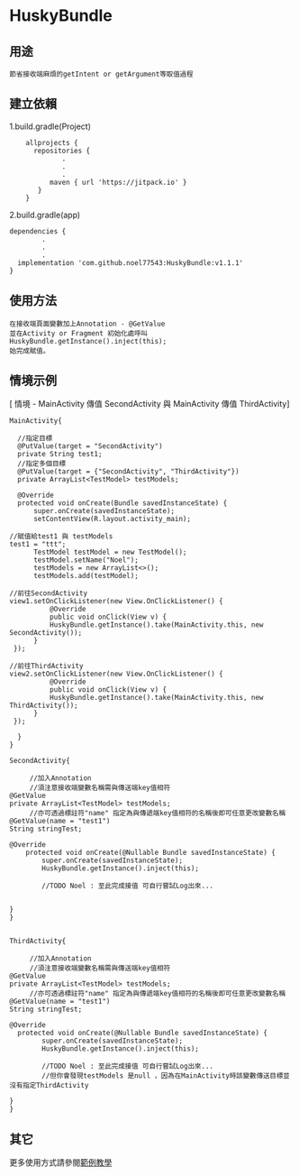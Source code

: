 # HuskyBundle


## 用途

	節省接收端麻煩的getIntent or getArgument等取值過程


## 建立依賴


1.build.gradle(Project)

		allprojects {
  		  repositories {
	       		 .
	      		 .
	      		 .
	      	  maven { url 'https://jitpack.io' }
 		   }
		}



2.build.gradle(app)

	dependencies {
  		  	.
  		  	.
   			.
  	  implementation 'com.github.noel77543:HuskyBundle:v1.1.1'
	}




## 使用方法

	在接收端頁面變數加上Annotation - @GetValue
	並在Activity or Fragment 初始化處呼叫 
	HuskyBundle.getInstance().inject(this);
	始完成賦值。




## 情境示例



[ 情境 - MainActivity 傳值 SecondActivity  與 MainActivity 傳值 ThirdActivity]

    MainActivity{

      //指定目標
      @PutValue(target = "SecondActivity")
      private String test1;
      //指定多個目標
      @PutValue(target = {"SecondActivity", "ThirdActivity"})
      private ArrayList<TestModel> testModels;

      @Override
      protected void onCreate(Bundle savedInstanceState) {
          super.onCreate(savedInstanceState);
          setContentView(R.layout.activity_main);

	//賦值給test1 與 testModels
	test1 = "ttt";
          TestModel testModel = new TestModel();
          testModel.setName("Noel");
          testModels = new ArrayList<>();
          testModels.add(testModel);	
	
	//前往SecondActivity
	view1.setOnClickListener(new View.OnClickListener() {
              @Override
              public void onClick(View v) {
	          HuskyBundle.getInstance().take(MainActivity.this, new SecondActivity());
	      }
	 });
	 
	//前往ThirdActivity    
	view2.setOnClickListener(new View.OnClickListener() {
              @Override
              public void onClick(View v) {
	          HuskyBundle.getInstance().take(MainActivity.this, new ThirdActivity());
	      }
	 });   
	    
      }
    }

    SecondActivity{
	
         //加入Annotation
         //須注意接收端變數名稱需與傳送端key值相符  
	@GetValue
	private ArrayList<TestModel> testModels;
         //亦可透過標註符"name" 指定為與傳遞端key值相符的名稱後即可任意更改變數名稱
	@GetValue(name = "test1")
	String stringTest;
	
	@Override
	    protected void onCreate(@Nullable Bundle savedInstanceState) {
	        super.onCreate(savedInstanceState);
	        HuskyBundle.getInstance().inject(this);
	      
	        //TODO Noel : 至此完成接值 可自行嘗試Log出來...

	
	}
    }


    ThirdActivity{

         //加入Annotation
         //須注意接收端變數名稱需與傳送端key值相符  
	@GetValue
	private ArrayList<TestModel> testModels;
         //亦可透過標註符"name" 指定為與傳遞端key值相符的名稱後即可任意更改變數名稱
	@GetValue(name = "test1")
	String stringTest;
	
	@Override
	  protected void onCreate(@Nullable Bundle savedInstanceState) {
	        super.onCreate(savedInstanceState);
	        HuskyBundle.getInstance().inject(this);
	      
	        //TODO Noel : 至此完成接值 可自行嘗試Log出來... 
	        //但你會發現testModels 是null ，因為在MainActivity時該變數傳送目標並沒有指定ThirdActivity

	}
    }	
	
	
	
	
	
	



## 其它

更多使用方式請參閱[範例教學](https://github.com/noel77543/Demo_HuskyBundle)
	
	

	
	

